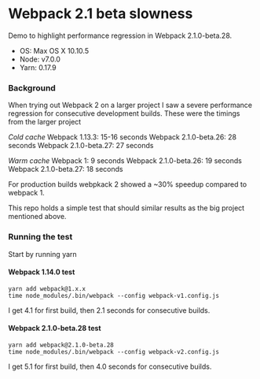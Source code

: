 # Webpack 2.1 beta slowness

Demo to highlight performance regression in Webpack 2.1.0-beta.28.

- OS: Max OS X 10.10.5
- Node: v7.0.0
- Yarn: 0.17.9

### Background

When trying out Webpack 2 on a larger project I saw a severe performance
regression for consecutive development builds. These were the timings from the
larger project

*Cold cache*
Webpack 1.13.3: 15-16 seconds
Webpack 2.1.0-beta.26: 28 seconds
Webpack 2.1.0-beta.27: 27 seconds

*Warm cache*
Webpack 1: 9 seconds
Webpack 2.1.0-beta.26: 19 seconds
Webpack 2.1.0-beta.27: 18 seconds

For production builds webpkack 2 showed a ~30% speedup compared to webpack 1.

This repo holds a simple test that should similar results as the big project mentioned above.


### Running the test

Start by running
    yarn


#### Webpack 1.14.0 test

    yarn add webpack@1.x.x
    time node_modules/.bin/webpack --config webpack-v1.config.js

I get 4.1 for first build, then 2.1 seconds for consecutive builds.


#### Webpack 2.1.0-beta.28 test

    yarn add webpack@2.1.0-beta.28
    time node_modules/.bin/webpack --config webpack-v2.config.js

I get 5.1 for first build, then 4.0 seconds for consecutive builds.
